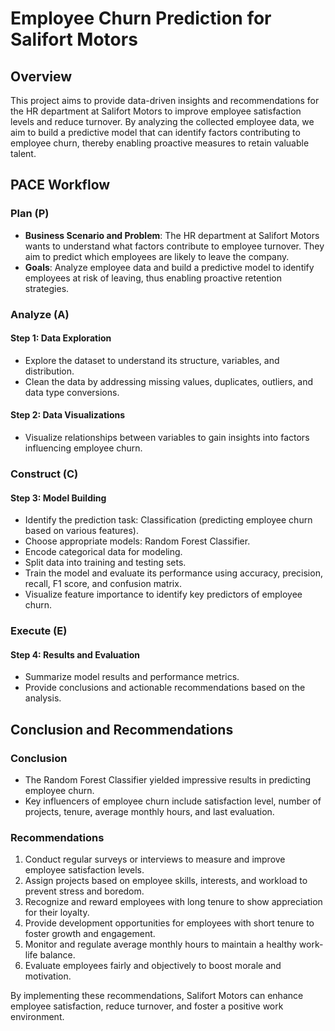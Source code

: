 # Employee Churn Prediction for Salifort Motors

## Overview
This project aims to provide data-driven insights and recommendations for the HR department at Salifort Motors to improve employee satisfaction levels and reduce turnover. By analyzing the collected employee data, we aim to build a predictive model that can identify factors contributing to employee churn, thereby enabling proactive measures to retain valuable talent.

## PACE Workflow
### Plan (P)
- **Business Scenario and Problem**: The HR department at Salifort Motors wants to understand what factors contribute to employee turnover. They aim to predict which employees are likely to leave the company.
- **Goals**: Analyze employee data and build a predictive model to identify employees at risk of leaving, thus enabling proactive retention strategies.

### Analyze (A)
#### Step 1: Data Exploration
- Explore the dataset to understand its structure, variables, and distribution.
- Clean the data by addressing missing values, duplicates, outliers, and data type conversions.

#### Step 2: Data Visualizations
- Visualize relationships between variables to gain insights into factors influencing employee churn.

### Construct (C)
#### Step 3: Model Building
- Identify the prediction task: Classification (predicting employee churn based on various features).
- Choose appropriate models: Random Forest Classifier.
- Encode categorical data for modeling.
- Split data into training and testing sets.
- Train the model and evaluate its performance using accuracy, precision, recall, F1 score, and confusion matrix.
- Visualize feature importance to identify key predictors of employee churn.

### Execute (E)
#### Step 4: Results and Evaluation
- Summarize model results and performance metrics.
- Provide conclusions and actionable recommendations based on the analysis.

## Conclusion and Recommendations
### Conclusion
- The Random Forest Classifier yielded impressive results in predicting employee churn.
- Key influencers of employee churn include satisfaction level, number of projects, tenure, average monthly hours, and last evaluation.

### Recommendations
1. Conduct regular surveys or interviews to measure and improve employee satisfaction levels.
2. Assign projects based on employee skills, interests, and workload to prevent stress and boredom.
3. Recognize and reward employees with long tenure to show appreciation for their loyalty.
4. Provide development opportunities for employees with short tenure to foster growth and engagement.
5. Monitor and regulate average monthly hours to maintain a healthy work-life balance.
6. Evaluate employees fairly and objectively to boost morale and motivation.

By implementing these recommendations, Salifort Motors can enhance employee satisfaction, reduce turnover, and foster a positive work environment.

